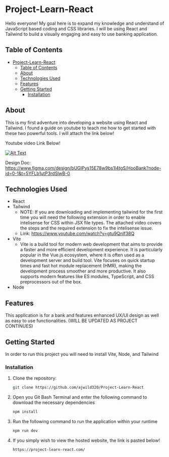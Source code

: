 # Project-Learn-React

Hello everyone! My goal here is to expand my knowledge and understand of JavaScript based coding and CSS libraries. I will be using React and Tailwind to build a visually engaging and easy to use banking application. 

## Table of Contents

- [Project-Learn-React](#project-learn-react)
  - [Table of Contents](#table-of-contents)
  - [About](#about)
  - [Technologies Used](#technologies-used)
  - [Features](#features)
  - [Getting Started](#getting-started)
    - [Installation](#installation)

## About

This is my first adventure into developing a website using React and Tailwind. I found a guide on youtube to teach me how to get started with these two powerful tools. I will attach the link below!

Youtube video Link Below!

[![Alt Text](https://img.youtube.com/vi/_oO4Qi5aVZs/0.jpg)](https://www.youtube.com/watch?v=_oO4Qi5aVZs)

Design Doc: https://www.figma.com/design/bUGIPys15E78w9bs1l4tgS/HooBank?node-id=0-1&t=5YFLb1utP3rdSlwB-0

## Technologies Used

- React
- Tailwind
  - NOTE: If you are downloading and implementing tailwind for the first time you will need the following extension in order to enable intelisense for CSS within JSX file types. The attached video covers the steps and the required extension to fix the intelisense issue.
  - Link: https://www.youtube.com/watch?v=gtu9QnIf38Q
- Vite
  - Vite is a build tool for modern web development that aims to provide a faster and more efficient development experience. It is particularly popular in the Vue.js ecosystem, where it is often used as a development server and build tool. Vite focuses on quick startup times and fast hot module replacement (HMR), making the development process smoother and more productive. It also supports modern features like ES modules, TypeScript, and CSS preprocessors out of the box.
- Node

## Features

This application is for a bank and features enhanced UX/UI design as well as easy to use functionalities. (WILL BE UPDATED AS PROJECT CONTINUES)

## Getting Started

In order to run this project you will need to install Vite, Node, and Tailwind

### Installation

1. Clone the repository:
   ```sh
   git clone https://github.com/ajwild320/Project-Learn-React
2. Open you Git Bash Terminal and enter the following command to
   download the necessary dependencies 
   ```sh
   npm install
3. Run the following command to run the application within your runtime
   ```sh
   npm run dev
4. If you simply wish to view the hosted website, the link is pasted below!
   ```sh
   https://project-learn-react.com/
